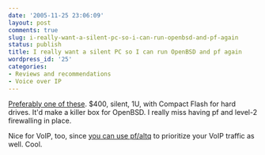 ```yaml
---
date: '2005-11-25 23:06:09'
layout: post
comments: true
slug: i-really-want-a-silent-pc-so-i-can-run-openbsd-and-pf-again
status: publish
title: I really want a silent PC so I can run OpenBSD and pf again
wordpress_id: '25'
categories:
- Reviews and recommendations
- Voice over IP
---
```


[Preferably one of these](http://205.147.44.194/catalog/product_info.php?products_id=153&osCsid=b44eeb2a32cebf459d424a8c7418bcc1). $400, silent, 1U, with Compact Flash for hard drives. It'd make a killer box for OpenBSD. I really miss having pf and level-2 firewalling in place.

Nice for VoIP, too, since [you can use pf/altq](http://slacker.com/~nugget/asterisk4.php) to prioritize your VoIP traffic as well. Cool.

